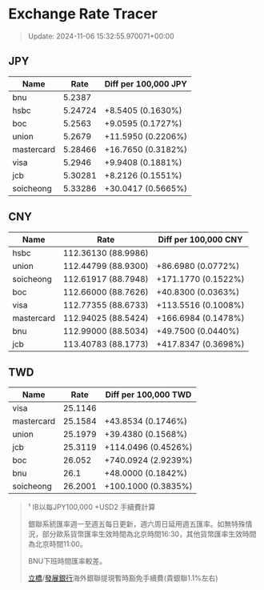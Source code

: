# Exchange Rate Tracer

> Update: 2024-11-06 15:32:55.970071+00:00

## JPY

| Name       |    Rate | Diff per 100,000 JPY   |
|------------|---------|------------------------|
| bnu        | 5.2387  |                        |
| hsbc       | 5.24724 | +8.5405 (0.1630%)      |
| boc        | 5.2563  | +9.0595 (0.1727%)      |
| union      | 5.2679  | +11.5950 (0.2206%)     |
| mastercard | 5.28466 | +16.7650 (0.3182%)     |
| visa       | 5.2946  | +9.9408 (0.1881%)      |
| jcb        | 5.30281 | +8.2126 (0.1551%)      |
| soicheong  | 5.33286 | +30.0417 (0.5665%)     |

## CNY

| Name       | Rate                | Diff per 100,000 CNY   |
|------------|---------------------|------------------------|
| hsbc       | 112.36130	(88.9986) |                        |
| union      | 112.44799	(88.9300) | +86.6980 (0.0772%)     |
| soicheong  | 112.61917	(88.7948) | +171.1770 (0.1522%)    |
| boc        | 112.66000	(88.7626) | +40.8300 (0.0363%)     |
| visa       | 112.77355	(88.6733) | +113.5516 (0.1008%)    |
| mastercard | 112.94025	(88.5424) | +166.6984 (0.1478%)    |
| bnu        | 112.99000	(88.5034) | +49.7500 (0.0440%)     |
| jcb        | 113.40783	(88.1773) | +417.8347 (0.3698%)    |

## TWD

| Name       |    Rate | Diff per 100,000 TWD   |
|------------|---------|------------------------|
| visa       | 25.1146 |                        |
| mastercard | 25.1584 | +43.8534 (0.1746%)     |
| union      | 25.1979 | +39.4380 (0.1568%)     |
| jcb        | 25.3119 | +114.0496 (0.4526%)    |
| boc        | 26.052  | +740.0924 (2.9239%)    |
| bnu        | 26.1    | +48.0000 (0.1842%)     |
| soicheong  | 26.2001 | +100.1000 (0.3835%)    |


> ¹ IB以每JPY100,000 +USD2 手續費計算
>
> 銀聯系統匯率週一至週五每日更新，週六周日延用週五匯率。如無特殊情況，部分歐系貨幣匯率生效時間為北京時間16:30，其他貨幣匯率生效時間為北京時間11:00。
>
> BNU下班時間匯率較差。
>
> [立橋](https://www.wlbank.com.mo/uploads/ueditor/file/20181211/1544536513900230.pdf)/[發展銀行](https://www.mdb.com.mo/Service_Charges_20230728.pdf)海外銀聯提現暫時豁免手續費(貴銀聯1.1%左右)

